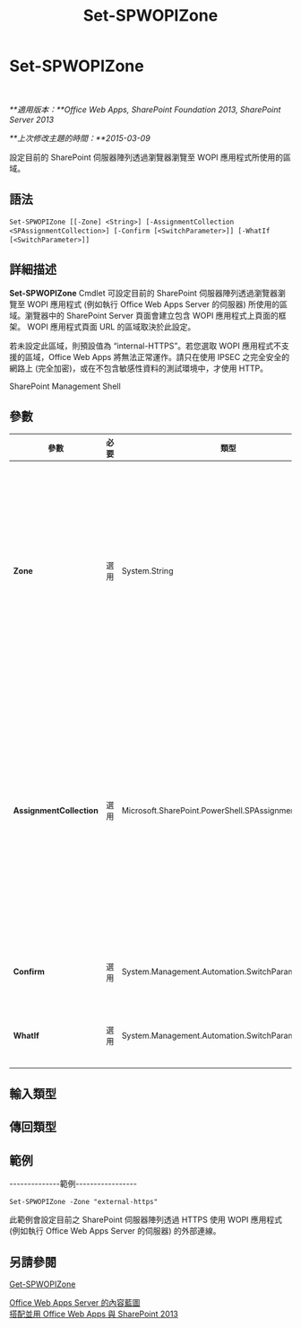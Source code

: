 ﻿---
title: Set-SPWOPIZone
TOCTitle: Set-SPWOPIZone
ms:assetid: bc751cc4-8ac8-45f7-b6ea-da6fcb5473ac
ms:mtpsurl: https://technet.microsoft.com/zh-tw/library/JJ219451(v=office.15)
ms:contentKeyID: 49565132
ms.date: 12/22/2017
mtps_version: v=office.15
ms.translationtype: HT
---

# Set-SPWOPIZone

 

_**適用版本：**Office Web Apps, SharePoint Foundation 2013, SharePoint Server 2013_

_**上次修改主題的時間：**2015-03-09_

設定目前的 SharePoint 伺服器陣列透過瀏覽器瀏覽至 WOPI 應用程式所使用的區域。

## 語法

    Set-SPWOPIZone [[-Zone] <String>] [-AssignmentCollection <SPAssignmentCollection>] [-Confirm [<SwitchParameter>]] [-WhatIf [<SwitchParameter>]]

## 詳細描述

**Set-SPWOPIZone** Cmdlet 可設定目前的 SharePoint 伺服器陣列透過瀏覽器瀏覽至 WOPI 應用程式 (例如執行 Office Web Apps Server 的伺服器) 所使用的區域。瀏覽器中的 SharePoint Server 頁面會建立包含 WOPI 應用程式上頁面的框架。 WOPI 應用程式頁面 URL 的區域取決於此設定。

若未設定此區域，則預設值為 “internal-HTTPS”。若您選取 WOPI 應用程式不支援的區域，Office Web Apps 將無法正常運作。請只在使用 IPSEC 之完全安全的網路上 (完全加密)，或在不包含敏感性資料的測試環境中，才使用 HTTP。

SharePoint Management Shell

## 參數


<table>
<colgroup>
<col style="width: 25%" />
<col style="width: 25%" />
<col style="width: 25%" />
<col style="width: 25%" />
</colgroup>
<thead>
<tr class="header">
<th>參數</th>
<th>必要</th>
<th>類型</th>
<th>描述</th>
</tr>
</thead>
<tbody>
<tr class="odd">
<td><p><strong>Zone</strong></p></td>
<td><p>選用</p></td>
<td><p>System.String</p></td>
<td><p>指定區域。如需 WOPI 應用程式支援的區域清單，請執行 <strong>Get-SPWOPIBinding</strong>。</p>
<p>若您同時擁有內部和外部 SharePoint 伺服器陣列，請指定外部。若您只有內部 SharePoint 伺服器陣列，請指定內部。請只在使用 IPSEC 之完全安全的網路上 (完全加密)，或在不包含敏感性資料的測試環境中，才使用 HTTP。選項如下：</p>
<p>- Internal-HTTP</p>
<p>- Internal-HTTPS</p>
<p>- External-HTTP</p>
<p>- External-HTTPS</p></td>
</tr>
<tr class="even">
<td><p><strong>AssignmentCollection</strong></p></td>
<td><p>選用</p></td>
<td><p>Microsoft.SharePoint.PowerShell.SPAssignmentCollection</p></td>
<td><p>以適當處理方式來管理物件。例如使用 <strong>SPWeb</strong> 或 <strong>SPSite</strong> 物件時可能會使用大量記憶體，在 Windows PowerShell 指令碼中使用這些物件時需要適當的記憶體管理。透過使用 <strong>SPAssignment</strong> 物件，您可以在物件需要用來釋放記憶體時，將物件指派給變數及捨棄物件。使用 <strong>SPWeb</strong>、<strong>SPSite</strong> 或 <strong>SPSiteAdministration</strong> 物件時，如果不使用指派集合或 <strong>Global</strong> 參數，則物件會自動遭到捨棄。</p>
<div class="alert">
<table>
<thead>
<tr class="header">
<th><img src="images/JJ219452.note(Office.15).gif" title="注意事項" alt="注意事項" /><strong>附註：</strong></th>
</tr>
</thead>
<tbody>
<tr class="odd">
<td>使用 <strong>Global</strong> 參數時，所有物件都會都包含在全域存放區。如果物件不會立即使用，或使用 <strong>Stop-SPAssignment</strong> 命令加以捨棄，則會發生記憶體不足的狀況。</td>
</tr>
</tbody>
</table>

</div></td>
</tr>
<tr class="odd">
<td><p><strong>Confirm</strong></p></td>
<td><p>選用</p></td>
<td><p>System.Management.Automation.SwitchParameter</p></td>
<td><p>在執行命令之前，提示您確認操作。如需詳細資訊，請輸入下列命令：<strong>get-help about_commonparameters</strong>。。</p></td>
</tr>
<tr class="even">
<td><p><strong>WhatIf</strong></p></td>
<td><p>選用</p></td>
<td><p>System.Management.Automation.SwitchParameter</p></td>
<td><p>顯示訊息會描述命令的功效而不執行命令。如需詳細資訊，請輸入下列命令：<strong>get-help about_commonparameters</strong>。。</p></td>
</tr>
</tbody>
</table>


## 輸入類型

## 傳回類型

## 範例

\--------------範例-----------------

    Set-SPWOPIZone -Zone "external-https"

此範例會設定目前之 SharePoint 伺服器陣列透過 HTTPS 使用 WOPI 應用程式 (例如執行 Office Web Apps Server 的伺服器) 的外部連線。

## 另請參閱


[Get-SPWOPIZone](get-spwopizone.md)  


[Office Web Apps Server 的內容藍圖](content-roadmap-for-office-web-apps-server.md)  
[搭配並用 Office Web Apps 與 SharePoint 2013](use-office-web-apps-with-sharepoint-2013.md)

